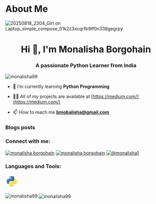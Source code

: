# About Me
<img width="1536" height="1024" alt="20250818_2304_Girl on Laptop_simple_compose_01k2z3xcqrfb9tf0n338gegrpy" src="https://github.com/user-attachments/assets/e7469593-55d0-4cc2-a090-bc337febcb2f" />

<h1 align="center">Hi 👋, I'm Monalisha Borgohain</h1>
<h3 align="center">A passionate Python Learner from India</h3>

<p align="left"> <img src="https://komarev.com/ghpvc/?username=monalisha99&label=Profile%20views&color=0e75b6&style=flat" alt="monalisha99" /> </p>

- 🌱 I’m currently learning **Python Programming**

- 👨‍💻 All of my projects are available at [https://medium.com/](https://medium.com/)

- 📫 How to reach me **bmobalisha@gmail.com**

### Blogs posts
<!-- BLOG-POST-LIST:START -->
<!-- BLOG-POST-LIST:END -->

<h3 align="left">Connect with me:</h3>
<p align="left">
<a href="https://linkedin.com/in/monalisha borgohain" target="blank"><img align="center" src="https://raw.githubusercontent.com/rahuldkjain/github-profile-readme-generator/master/src/images/icons/Social/linked-in-alt.svg" alt="monalisha borgohain" height="30" width="40" /></a>
<a href="https://fb.com/monalisha borgohain" target="blank"><img align="center" src="https://raw.githubusercontent.com/rahuldkjain/github-profile-readme-generator/master/src/images/icons/Social/facebook.svg" alt="monalisha borgohain" height="30" width="40" /></a>
<a href="https://medium.com/@monalisha1" target="blank"><img align="center" src="https://raw.githubusercontent.com/rahuldkjain/github-profile-readme-generator/master/src/images/icons/Social/medium.svg" alt="@monalisha1" height="30" width="40" /></a>
</p>

<h3 align="left">Languages and Tools:</h3>
<p align="left"> <a href="https://www.python.org" target="_blank" rel="noreferrer"> <img src="https://raw.githubusercontent.com/devicons/devicon/master/icons/python/python-original.svg" alt="python" width="40" height="40"/> </a> </p>

<p><img align="left" src="https://github-readme-stats.vercel.app/api/top-langs?username=monalisha99&show_icons=true&locale=en&layout=compact" alt="monalisha99" /></p>

<p>&nbsp;<img align="center" src="https://github-readme-stats.vercel.app/api?username=monalisha99&show_icons=true&locale=en" alt="monalisha99" /></p>
